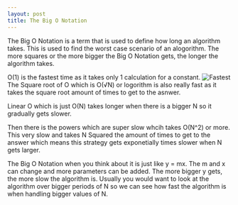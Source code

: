 ```yaml
---
layout: post
title: The Big O Notation
---
```


The Big O Notation is a term that is used to define how long an algorithm takes. This is used to find the worst case scenario of an alogorithm. The more squares or the more bigger the Big O Notation gets, the longer the algorithm takes.

O(1) is the fastest time as it takes only 1 calculation for a constant.
![Fastest](/images/asdfasdfasdf.jpg)
The Square root of O which is O(√N) or logorithm is also really fast as it takes the square root amount of times to get to the asnwer. 

Linear O which is just O(N) takes longer when there is a bigger N so it gradually gets slower.

Then there is the powers which are super slow whcih takes O(N^2) or more. This very slow and takes N Squared the amount of times to get to the answer which means this strategy gets exponetially times slower when N gets larger. 

The Big O Notation when you think about it is just like y = mx. The m and x can change and more parameters can be added. The more bigger y gets, the more slow the algorithm is. Usually you would want to look at the algorithm over bigger periods of N so we can see how fast the algorithm is when handling bigger values of N.

